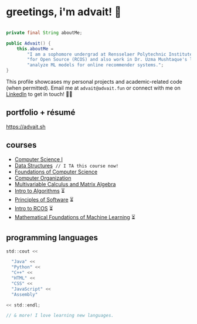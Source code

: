 # greetings, i'm advait! 🌸

```java

private final String aboutMe;

public Advait() {
    this.aboutMe =
        "I am a sophomore undergrad at Rensselaer Polytechnic Institute. I'm a coder in the Rensselaer Center " +
        "for Open Source (RCOS) and also work in Dr. Uzma Mushtaque's lab, where I currently develop and " +
        "analyze ML models for online recommender systems.";
}
```

This profile showcases my personal projects and academic-related code (when permitted). Email me at `advait@advait.fun` or connect with me on [LinkedIn](https://www.linkedin.com/in/advait-pavuluri/) to get in touch! ✌🏽

## portfolio + résumé
https://advait.sh

## courses
- [Computer Science I](https://catalog.rpi.edu/preview_course_nopop.php?catoid=11&coid=18313)
- [Data Structures](https://catalog.rpi.edu/preview_course_nopop.php?catoid=15&coid=26840) ‎‎ `// I TA this course now!`
- [Foundations of Computer Science](https://catalog.rpi.edu/preview_course_nopop.php?catoid=22&coid=44425)
- [Computer Organization](https://catalog.rpi.edu/preview_course_nopop.php?catoid=9&coid=14812)
- [Multivariable Calculus and Matrix Algebra](https://catalog.rpi.edu/preview_course_nopop.php?catoid=11&coid=18945)
- [Intro to Algorithms](https://catalog.rpi.edu/preview_course_nopop.php?catoid=8&coid=12992) ⏳
- [Principles of Software](https://catalog.rpi.edu/preview_course_nopop.php?catoid=15&coid=28170) ⏳
- [Intro to RCOS](https://catalog.rpi.edu/preview_course_nopop.php?catoid=30&coid=73852) ⏳
- [Mathematical Foundations of Machine Learning](https://catalog.rpi.edu/preview_course_nopop.php?catoid=30&coid=73954) ⏳

## programming languages
```c
std::cout <<

  "Java" << 
  "Python" <<
  "C++" << 
  "HTML" <<
  "CSS" <<
  "JavaScript" << 
  "Assembly"

<< std::endl;

// & more! I love learning new languages.
```

